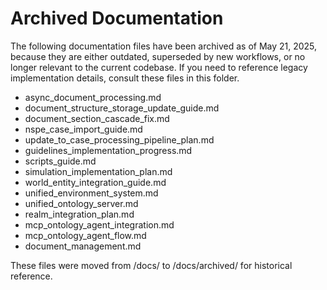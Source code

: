 # Archived Documentation

The following documentation files have been archived as of May 21, 2025, because they are either outdated, superseded by new workflows, or no longer relevant to the current codebase. If you need to reference legacy implementation details, consult these files in this folder.

- async_document_processing.md
- document_structure_storage_update_guide.md
- document_section_cascade_fix.md
- nspe_case_import_guide.md
- update_to_case_processing_pipeline_plan.md
- guidelines_implementation_progress.md
- scripts_guide.md
- simulation_implementation_plan.md
- world_entity_integration_guide.md
- unified_environment_system.md
- unified_ontology_server.md
- realm_integration_plan.md
- mcp_ontology_agent_integration.md
- mcp_ontology_agent_flow.md
- document_management.md

These files were moved from /docs/ to /docs/archived/ for historical reference.
